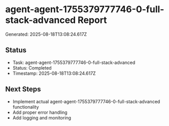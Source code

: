 # agent-agent-1755379777746-0-full-stack-advanced Report

Generated: 2025-08-18T13:08:24.617Z

## Status
- Task: agent-agent-1755379777746-0-full-stack-advanced
- Status: Completed
- Timestamp: 2025-08-18T13:08:24.617Z

## Next Steps
- Implement actual agent-agent-1755379777746-0-full-stack-advanced functionality
- Add proper error handling
- Add logging and monitoring
